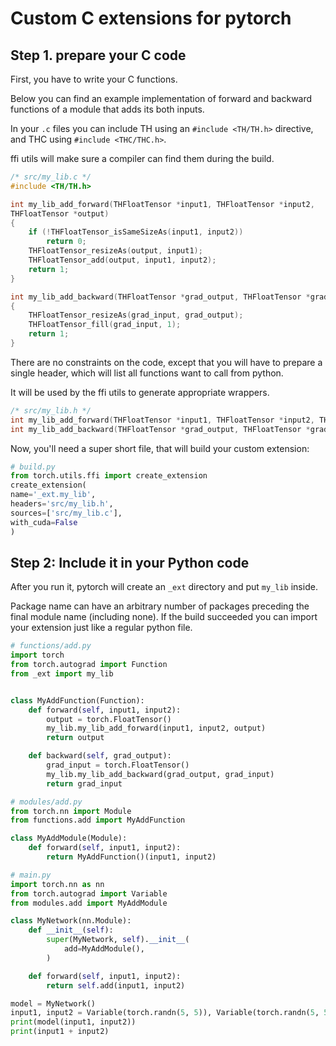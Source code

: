 # Custom C extensions for pytorch

## Step 1. prepare your C code

First, you have to write your C functions.

Below you can find an example implementation of forward and backward functions of a module that adds its both inputs.

In your `.c` files you can include TH using an `#include <TH/TH.h>` directive, and THC using `#include <THC/THC.h>`.

ffi utils will make sure a compiler can find them during the build.

```C
/* src/my_lib.c */
#include <TH/TH.h>

int my_lib_add_forward(THFloatTensor *input1, THFloatTensor *input2,
THFloatTensor *output)
{
    if (!THFloatTensor_isSameSizeAs(input1, input2))
        return 0;
    THFloatTensor_resizeAs(output, input1);
    THFloatTensor_add(output, input1, input2);
    return 1;
}

int my_lib_add_backward(THFloatTensor *grad_output, THFloatTensor *grad_input)
{
    THFloatTensor_resizeAs(grad_input, grad_output);
    THFloatTensor_fill(grad_input, 1);
    return 1;
}
```

There are no constraints on the code, except that you will have to prepare a single header,
which will list all functions want to call from python.

It will be used by the ffi utils to generate appropriate wrappers.

```C
/* src/my_lib.h */
int my_lib_add_forward(THFloatTensor *input1, THFloatTensor *input2, THFloatTensor *output);
int my_lib_add_backward(THFloatTensor *grad_output, THFloatTensor *grad_input);
```

Now, you'll need a super short file, that will build your custom extension:

```python
# build.py
from torch.utils.ffi import create_extension
create_extension(
name='_ext.my_lib',
headers='src/my_lib.h',
sources=['src/my_lib.c'],
with_cuda=False
)
```

## Step 2: Include it in your Python code

After you run it, pytorch will create an `_ext` directory and put `my_lib` inside.

Package name can have an arbitrary number of packages preceding the final module name (including none).
If the build succeeded you can import your extension just like a regular python file.

```python
# functions/add.py
import torch
from torch.autograd import Function
from _ext import my_lib


class MyAddFunction(Function):
    def forward(self, input1, input2):
        output = torch.FloatTensor()
        my_lib.my_lib_add_forward(input1, input2, output)
        return output

    def backward(self, grad_output):
        grad_input = torch.FloatTensor()
        my_lib.my_lib_add_backward(grad_output, grad_input)
        return grad_input
```

```python
# modules/add.py
from torch.nn import Module
from functions.add import MyAddFunction

class MyAddModule(Module):
    def forward(self, input1, input2):
        return MyAddFunction()(input1, input2)
```

```python
# main.py
import torch.nn as nn
from torch.autograd import Variable
from modules.add import MyAddModule

class MyNetwork(nn.Module):
    def __init__(self):
        super(MyNetwork, self).__init__(
            add=MyAddModule(),
        )

    def forward(self, input1, input2):
        return self.add(input1, input2)

model = MyNetwork()
input1, input2 = Variable(torch.randn(5, 5)), Variable(torch.randn(5, 5))
print(model(input1, input2))
print(input1 + input2)
```
